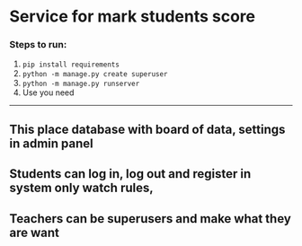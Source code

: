 Service for mark students score
=====================

### Steps to run:
  1. `pip install requirements`
  2. `python -m manage.py create superuser`
  3. `python -m manage.py runserver`
  4.  Use you need
***
This place database with board of data, settings in admin panel
---
Students can log in, log out and register in system only watch rules,
---
Teachers can be superusers and make what they are want
---
